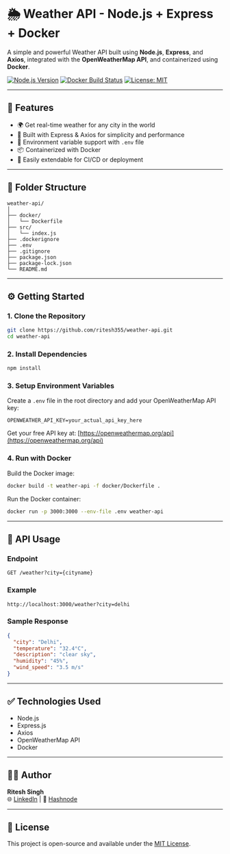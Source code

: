 # 🌦️ Weather API - Node.js + Express + Docker

A simple and powerful Weather API built using **Node.js**, **Express**, and **Axios**, integrated with the **OpenWeatherMap API**, and containerized using **Docker**.

[![Node.js Version](https://img.shields.io/badge/Node.js-v16.0.0-green)](https://nodejs.org/)
[![Docker Build Status](https://img.shields.io/docker/build/ritesh355/weather-api)](https://hub.docker.com/r/ritesh355/weather-api)
[![License: MIT](https://img.shields.io/badge/License-MIT-yellow.svg)](https://opensource.org/licenses/MIT)

---

## 🚀 Features

- 🌍 Get real-time weather for any city in the world
- 🔧 Built with Express & Axios for simplicity and performance
- 🔐 Environment variable support with `.env` file
- 📦 Containerized with Docker
- 🧪 Easily extendable for CI/CD or deployment

---

## 📁 Folder Structure

```
weather-api/
│
├── docker/
│   └── Dockerfile
├── src/
│   └── index.js
├── .dockerignore
├── .env
├── .gitignore
├── package.json
├── package-lock.json
└── README.md
```

---

## ⚙️ Getting Started

### 1. Clone the Repository

```bash
git clone https://github.com/ritesh355/weather-api.git
cd weather-api
```

### 2. Install Dependencies

```bash
npm install
```

### 3. Setup Environment Variables

Create a `.env` file in the root directory and add your OpenWeatherMap API key:

```plaintext
OPENWEATHER_API_KEY=your_actual_api_key_here
```

Get your free API key at: [https://openweathermap.org/api](https://openweathermap.org/api)

### 4. Run with Docker

Build the Docker image:

```bash
docker build -t weather-api -f docker/Dockerfile .
```

Run the Docker container:

```bash
docker run -p 3000:3000 --env-file .env weather-api
```

---

## 🔌 API Usage

### Endpoint

```
GET /weather?city={cityname}
```

### Example

```
http://localhost:3000/weather?city=delhi
```

### Sample Response

```json
{
  "city": "Delhi",
  "temperature": "32.4°C",
  "description": "clear sky",
  "humidity": "45%",
  "wind_speed": "3.5 m/s"
}
```

---

## ✅ Technologies Used

- Node.js
- Express.js
- Axios
- OpenWeatherMap API
- Docker

---

## 👨‍💻 Author

**Ritesh Singh**  
🌐 [LinkedIn](https://www.linkedin.com/in/ritesh-singh-092b84340/) | 📝 [Hashnode](https://ritesh-devops.hashnode.dev/)

---

## 📄 License

This project is open-source and available under the [MIT License](https://opensource.org/licenses/MIT).
